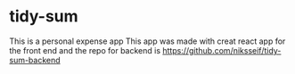 # tidy-sum
This is a personal expense app
This app was made with creat react app for the front end and the repo for backend is 
https://github.com/niksseif/tidy-sum-backend
